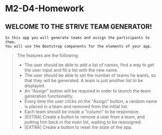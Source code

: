 # M2-D4-Homework

##    WELCOME TO THE STRIVE TEAM GENERATOR!

    In this app you will generate teams and assign the participants to them.
    You will use the Bootstrap components for the elements of your app.


>    The features are the following:
>    * The user should be able to add a list of names, find a way to get the user input and fill a list with the new name.
>    * The user should be able to set the number of teams he wants, so that they will be generated. A team is just another list to be displayed.
>    * An "Assign" button will be required in order to launch the team generation functionality.
>    * Every time the user clicks on the "Assign" button, a random name is placed in a team and removed from the initial list.
>    * Each team should be inside a "column" to be responsive.
>    * [EXTRA] Create a button to remove a user from a team, and putting him back in the main list, waiting to be reassigned.
>    * [EXTRA] Create a button to reset the state of the app.